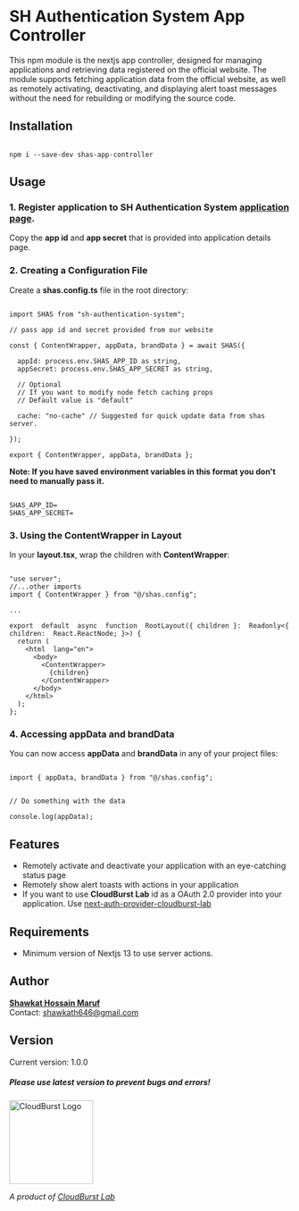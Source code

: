 # SH Authentication System App Controller
This npm module is the nextjs app controller, designed for managing applications and retrieving data registered on the official website. The module supports fetching application data from the official website, as well as remotely activating, deactivating, and displaying alert toast messages without the need for rebuilding or modifying the source code.

## Installation

```

npm i --save-dev shas-app-controller

```

## Usage

### 1. Register application to SH Authentication System [application page](https://sh-authentication-system.vercel.app/auth/profile/applications).
Copy the **app id** and **app secret** that is provided into application details page.

 
### 2. Creating a Configuration File

Create a **shas.config.ts** file in the root directory:
```

import SHAS from "sh-authentication-system";

// pass app id and secret provided from our website

const { ContentWrapper, appData, brandData } = await SHAS({

  appId: process.env.SHAS_APP_ID as string,
  appSecret: process.env.SHAS_APP_SECRET as string,

  // Optional
  // If you want to modify node fetch caching props
  // Default value is "default"

  cache: "no-cache" // Suggested for quick update data from shas server.

});

export { ContentWrapper, appData, brandData };

```
**Note: If you have saved environment variables in this format you don't need to manually pass it.**

```

SHAS_APP_ID=
SHAS_APP_SECRET=

```


### 3. Using the ContentWrapper in Layout

In your **layout.tsx**, wrap the children with **ContentWrapper**:

```

"use server";
//...other imports
import { ContentWrapper } from "@/shas.config";

...

export  default  async  function  RootLayout({ children }:  Readonly<{ children:  React.ReactNode; }>) {
  return (
    <html  lang="en">
	  <body>
		<ContentWrapper>
		  {children}
		</ContentWrapper>
	  </body>
	</html>
  );
};

```

### 4. Accessing appData and brandData

You can now access **appData** and **brandData** in any of your project files:

```

import { appData, brandData } from "@/shas.config";

  
// Do something with the data

console.log(appData);

```

## Features
* Remotely activate and deactivate your application with an eye-catching status page
* Remotely show alert toasts with actions in your application
* If you want to use **CloudBurst Lab** id as a OAuth 2.0 provider into your application. Use [next-auth-provider-cloudburst-lab](https://www.npmjs.com/search?q=next-auth-provider-cloudburst-lab)

## Requirements
* Minimum version of Nextjs 13 to use server actions.

## Author
**[Shawkat Hossain Maruf](https://sh-portfolio-maker.vercel.app/p/shawkath646)**
<br />
Contact: shawkath646@gmail.com

## Version
Current version: 1.0.0
##### Please use latest version to prevent bugs and errors!

<img  src="https://storage.googleapis.com/sh-cloudburst-labs.appspot.com/cloudburst_lab_logo_transparent.png?GoogleAccessId=firebase-adminsdk-lf84z%40sh-cloudburst-labs.iam.gserviceaccount.com&Expires=4863727974&Signature=B1G9adLuRnjVIxGHoh3dyMVtGsR00KdmatEJRzKpMHPDjgsUX%2Bi9VftAz71puzbFmFsC5xP%2FHZFcBKQ7NBfJbkQzhiuywJMBmOSJlsn7mNfLgZlEsU5ReaNaMXDF6y3W65YeR76u2XBiQjAvVNl%2FEIvMvgbanNJWoDULrxF1OgeF1q8O270oT05ZfzIytLpi7c%2BbBIv6OtmzeUHNa0KJaTX0QPcdesQKFL0pQpaQPncdk6iQtOCOUafgKfQregHwn9iOo1iW1SM4sLw92uJURvLWimyq8JUWjc8J8AXyActsuwQs9IRQz5%2BUjc4k5zVwIS4fQDODvN8t97FDR2Sg7g%3D%3D"  alt="CloudBurst Logo"  height="150"  width="150">

*A product of [CloudBurst Lab](https://cloudburstlab.vercel.app)*